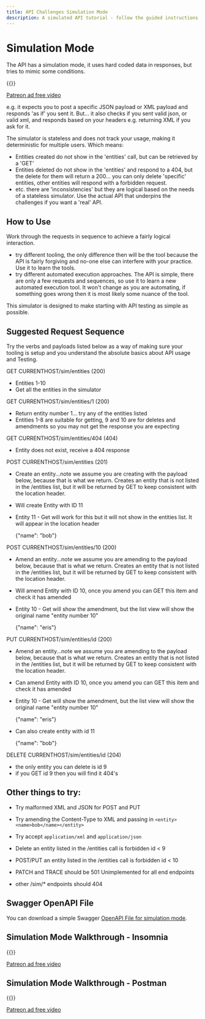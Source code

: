 ```yaml
---
title: API Challenges Simulation Mode
description: A simulated API tutorial - follow the guided instructions and learn how to use your API Tool without any side-effects or risk.
---
```


# Simulation Mode

The API has a simulation mode, it uses hard coded data in responses, but tries to mimic some conditions.

{{<youtube-embed key="jlbLr2Ddo6s" title="How to use simulation mode">}}


[Patreon ad free video](https://www.patreon.com/posts/54383023)

e.g. it expects you to post a specific JSON payload or XML payload and responds 'as if' you sent it. But... it also checks if you sent valid json, or valid xml, and responds based on your headers e.g. returning XML if you ask for it.

The simulator is stateless and does not track your usage, making it deterministic for multiple users. Which means:

*   Entities created do not show in the 'entities' call, but can be retrieved by a 'GET'
*   Entities deleted do not show in the 'entities' and respond to a 404, but the delete for them will return a 200... you can only delete 'specific' entities, other entities will respond with a forbidden request.
*   etc. there are 'inconsistencies' but they are logical based on the needs of a stateless simulator. Use the actual API that underpins the challenges if you want a 'real' API.

## How to Use

Work through the requests in sequence to achieve a fairly logical interaction.

- try different tooling, the only difference then will be the tool because the API is fairly forgiving and no-one else can interfere with your practice. Use it to learn the tools.
- try different automated execution approaches. The API is simple, there are only a few requests and sequences, so use it to learn a new automated execution tool. It won't change as you are automating, if something goes wrong then it is most likely some nuance of the tool.

This simulator is designed to make starting with API testing as simple as possible.

## Suggested Request Sequence

Try the verbs and payloads listed below as a way of making sure your tooling is setup and you understand the absolute basics about API usage and Testing.

GET <span class="currenthost">CURRENTHOST</span>/sim/entities (200)

*   Entities 1-10
*   Get all the entities in the simulator

GET <span class="currenthost">CURRENTHOST</span>/sim/entities/1 (200)

*   Return entity number 1... try any of the entities listed
*   Entities 1-8 are suitable for getting, 9 and 10 are for deletes and amendments so you may not get the response you are expecting

GET <span class="currenthost">CURRENTHOST</span>/sim/entities/404 (404)

*   Entity does not exist, receive a 404 response

POST <span class="currenthost">CURRENTHOST</span>/sim/entities (201)

*   Create an entity...note we assume you are creating with the payload below, because that is what we return. Creates an entity that is not listed in the /entities list, but it will be returned by GET to keep consistent with the location header.
*   Will create Entity with ID 11
*   Entity 11 - Get will work for this but it will not show in the entities list. It will appear in the location header

    {"name": "bob"}

POST <span class="currenthost">CURRENTHOST</span>/sim/entities/10 (200)

*   Amend an entity...note we assume you are amending to the payload below, because that is what we return. Creates an entity that is not listed in the /entities list, but it will be returned by GET to keep consistent with the location header.
*   Will amend Entity with ID 10, once you amend you can GET this item and check it has amended
*   Entity 10 - Get will show the amendment, but the list view will show the original name "entity number 10"

    {"name": "eris"}

PUT <span class="currenthost">CURRENTHOST</span>/sim/entities/id (200)

*   Amend an entity...note we assume you are amending to the payload below, because that is what we return. Creates an entity that is not listed in the /entities list, but it will be returned by GET to keep consistent with the location header.
*   Can amend Entity with ID 10, once you amend you can GET this item and check it has amended
*   Entity 10 - Get will show the amendment, but the list view will show the original name "entity number 10"

    {"name": "eris"}

*   Can also create entity with id 11

    {"name": "bob"}

DELETE <span class="currenthost">CURRENTHOST</span>/sim/entities/id (204)

*   the only entity you can delete is id 9
*   if you GET id 9 then you will find it 404's

## Other things to try:

*   Try malformed XML and JSON for POST and PUT
*   Try amending the Content-Type to XML and passing in `<entity><name>bob</name></entity>`
*   Try accept `application/xml` and `application/json`
*   Delete an entity listed in the /entities call is forbidden id < 9
*   POST/PUT an entity listed in the /entities call is forbidden id < 10
*   PATCH and TRACE should be 501 Unimplemented for all end endpoints
*   other /sim/* endpoints should 404


    <script>
        let spans =document.querySelectorAll(".currenthost");
        spans.forEach(element =>{
            element.innerHTML = window.location.origin;
            }
        );
    </script>

## Swagger OpenAPI File

You can download a simple Swagger [OpenAPI File for simulation mode](/practice-modes/simulation/swagger).

## Simulation Mode Walkthrough - Insomnia

{{<youtube-embed key="CG3G5lpxE0Y" title="How to use Insomnia with simulation mode as example api">}}

[Patreon ad free video](https://www.patreon.com/posts/54383155)

## Simulation Mode Walkthrough - Postman

{{<youtube-embed key="CF3gVz9zc2s" title="How to use Postman with simulation mode as example api">}}

[Patreon ad free video](https://www.patreon.com/posts/54383110)

